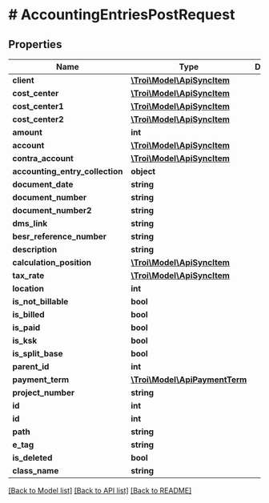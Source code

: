 # # AccountingEntriesPostRequest

## Properties

Name | Type | Description | Notes
------------ | ------------- | ------------- | -------------
**client** | [**\Troi\Model\ApiSyncItem**](ApiSyncItem.md) |  |
**cost_center** | [**\Troi\Model\ApiSyncItem**](ApiSyncItem.md) |  | [optional]
**cost_center1** | [**\Troi\Model\ApiSyncItem**](ApiSyncItem.md) |  | [optional]
**cost_center2** | [**\Troi\Model\ApiSyncItem**](ApiSyncItem.md) |  | [optional]
**amount** | **int** |  | [optional]
**account** | [**\Troi\Model\ApiSyncItem**](ApiSyncItem.md) |  |
**contra_account** | [**\Troi\Model\ApiSyncItem**](ApiSyncItem.md) |  |
**accounting_entry_collection** | **object** |  |
**document_date** | **string** |  | [optional]
**document_number** | **string** |  | [optional]
**document_number2** | **string** |  | [optional]
**dms_link** | **string** |  | [optional]
**besr_reference_number** | **string** |  | [optional]
**description** | **string** |  | [optional]
**calculation_position** | [**\Troi\Model\ApiSyncItem**](ApiSyncItem.md) |  |
**tax_rate** | [**\Troi\Model\ApiSyncItem**](ApiSyncItem.md) |  |
**location** | **int** |  | [optional]
**is_not_billable** | **bool** |  | [optional]
**is_billed** | **bool** |  | [optional]
**is_paid** | **bool** |  | [optional]
**is_ksk** | **bool** |  | [optional]
**is_split_base** | **bool** |  | [optional]
**parent_id** | **int** |  | [optional]
**payment_term** | [**\Troi\Model\ApiPaymentTerm**](ApiPaymentTerm.md) |  |
**project_number** | **string** |  | [optional]
**id** | **int** |  | [optional]
**id** | **int** |  | [optional]
**path** | **string** |  | [optional]
**e_tag** | **string** |  | [optional]
**is_deleted** | **bool** |  | [optional]
**class_name** | **string** |  | [optional]

[[Back to Model list]](../../README.md#models) [[Back to API list]](../../README.md#endpoints) [[Back to README]](../../README.md)

